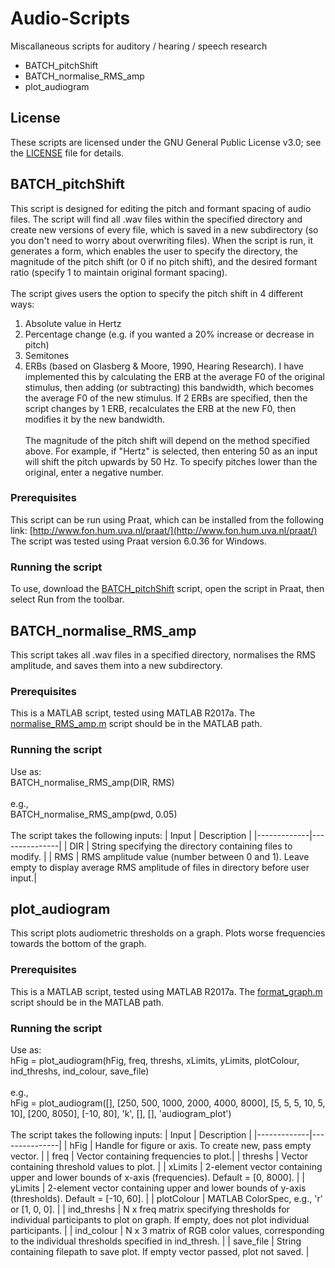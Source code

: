 # Audio-Scripts
Miscallaneous scripts for auditory / hearing / speech research
* BATCH_pitchShift
* BATCH_normalise_RMS_amp
* plot_audiogram

## License
These scripts are licensed under the GNU General Public License v3.0; see the [LICENSE](LICENSE) file for details.




## BATCH_pitchShift
This script is designed for editing the pitch and formant spacing of audio files. The script will find all .wav files within the specified directory and create new versions of every file, which is saved in a new subdirectory (so you don't need to worry about overwriting files). When the script is run, it generates a form, which enables the user to specify the directory, the magnitude of the pitch shift (or 0 if no pitch shift), and the desired formant ratio (specify 1 to maintain original formant spacing).
<br><br>
The script gives users the option to specify the pitch shift in 4 different ways:
1) Absolute value in Hertz
2) Percentage change (e.g. if you wanted a 20% increase or decrease in pitch)
3) Semitones
4) ERBs (based on Glasberg & Moore, 1990, Hearing Research). I have implemented this by calculating the ERB at the average F0 of the original stimulus, then adding (or subtracting) this bandwidth, which becomes the average F0 of the new stimulus. If 2 ERBs are specified, then the script changes by 1 ERB, recalculates the ERB at the new F0, then modifies it by the new bandwidth.
<br><br>
The magnitude of the pitch shift will depend on the method specified above. For example, if "Hertz" is selected, then entering 50 as an input will shift the pitch upwards by 50 Hz. To specify pitches lower than the original, enter a negative number.

### Prerequisites
This script can be run using Praat, which can be installed from the following link: [http://www.fon.hum.uva.nl/praat/](http://www.fon.hum.uva.nl/praat/)
<br>
The script was tested using Praat version 6.0.36 for Windows.

### Running the script
To use, download the [BATCH_pitchShift](BATCH_pitchShift) script, open the script in Praat, then select Run from the toolbar.




## BATCH_normalise_RMS_amp
This script takes all .wav files in a specified directory, normalises the RMS amplitude, and saves them into a new subdirectory.

### Prerequisites
This is a MATLAB script, tested using MATLAB R2017a. The [normalise_RMS_amp.m](normalise_RMS_amp.m) script should be in the MATLAB path.

### Running the script
Use as: <br>
BATCH_normalise_RMS_amp(DIR, RMS)
<br><br>
e.g., <br>
BATCH_normalise_RMS_amp(pwd, 0.05)
<br><br>
The script takes the following inputs:
| Input       | Description   |
|-------------|---------------|
| DIR         | String specifying the directory containing files to modify. |
| RMS         | RMS amplitude value (number between 0 and 1). Leave empty to display average RMS amplitude of files in directory before user input.|




## plot_audiogram
This script plots audiometric thresholds on a graph. Plots worse frequencies towards the bottom of the graph.

### Prerequisites
This is a MATLAB script, tested using MATLAB R2017a. The [format_graph.m](format_graph.m) script should be in the MATLAB path.

### Running the script
Use as: <br>
hFig = plot_audiogram(hFig, freq, threshs, xLimits, yLimits, plotColour, ind_threshs, ind_colour, save_file)
<br><br>
e.g., <br>
hFig = plot_audiogram([], [250, 500, 1000, 2000, 4000, 8000], [5, 5, 5, 10, 5, 10], [200, 8050], [-10, 80], 'k', [], [], 'audiogram_plot')
<br><br>
The script takes the following inputs:
| Input       | Description   |
|-------------|---------------|
| hFig        | Handle for figure or axis. To create new, pass empty vector. |
| freq        | Vector containing frequencies to plot.|
| threshs     | Vector containing threshold values to plot. |
| xLimits     | 2-element vector containing upper and lower bounds of x-axis (frequencies). Default = [0, 8000]. |
| yLimits     | 2-element vector containing upper and lower bounds of y-axis (thresholds). Default = [-10, 60]. |
| plotColour  | MATLAB ColorSpec, e.g., 'r' or [1, 0, 0]. |
| ind_threshs | N x freq matrix specifying thresholds for individual  participants to plot on graph. If empty, does not plot individual participants. |
| ind_colour  | N x 3 matrix of RGB color values, corresponding to the individual thresholds specified in ind_thresh. |
| save_file   | String containing filepath to save plot. If empty vector passed, plot not saved. |
